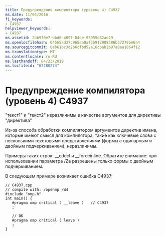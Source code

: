 ```yaml
---
title: Предупреждение компилятора (уровень 4) C4937
ms.date: 11/04/2016
f1_keywords:
- C4937
helpviewer_keywords:
- C4937
ms.assetid: 2bb9f0e7-bbd6-4697-84de-95955e32ae29
ms.openlocfilehash: 64565ad37c965aa0af3b912988586b37270be6a4
ms.sourcegitcommit: 0ab61bc3d2b6cfbd52a16c6ab2b97a8ea1864f12
ms.translationtype: MT
ms.contentlocale: ru-RU
ms.lasthandoff: 04/23/2019
ms.locfileid: "62280274"
---
```

# <a name="compiler-warning-level-4-c4937"></a>Предупреждение компилятора (уровень 4) C4937

"текст1" и "текст2" неразличимы в качестве аргументов для директивы "директива"

Из-за способа обработки компилятором аргументов директив имена, которые имеют смысл для компилятора, такие как ключевые слова с несколькими текстовыми представлениями (формы с одинарным и двойным подчеркиванием), неразличимы.

Примеры таких строк: __cdecl и \__forceinline.  Обратите внимание: при использовании параметра /Za разрешены только формы с двойным подчеркиванием.

В следующем примере возникает ошибка C4937:

```
// C4937.cpp
// compile with: /openmp /W4
#include "omp.h"
int main() {
   #pragma omp critical ( __leave )   // C4937
   ;

   // OK
   #pragma omp critical ( leave )
   ;
}
```